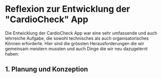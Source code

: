 # Reflexion zur Entwicklung der "CardioCheck" App

Die Entwicklung der CardioCheck App war eine sehr umfassende und auch lehrreiche Aufgabe, die sowohl technisches als auch organisatorisches Können erforderte. Hier sind die grössten Herausforderungen die wir gemeinsam meistern mussten und auch Dinge die wir neu dazugelernt haben:

## 1. Planung und Konzeption


